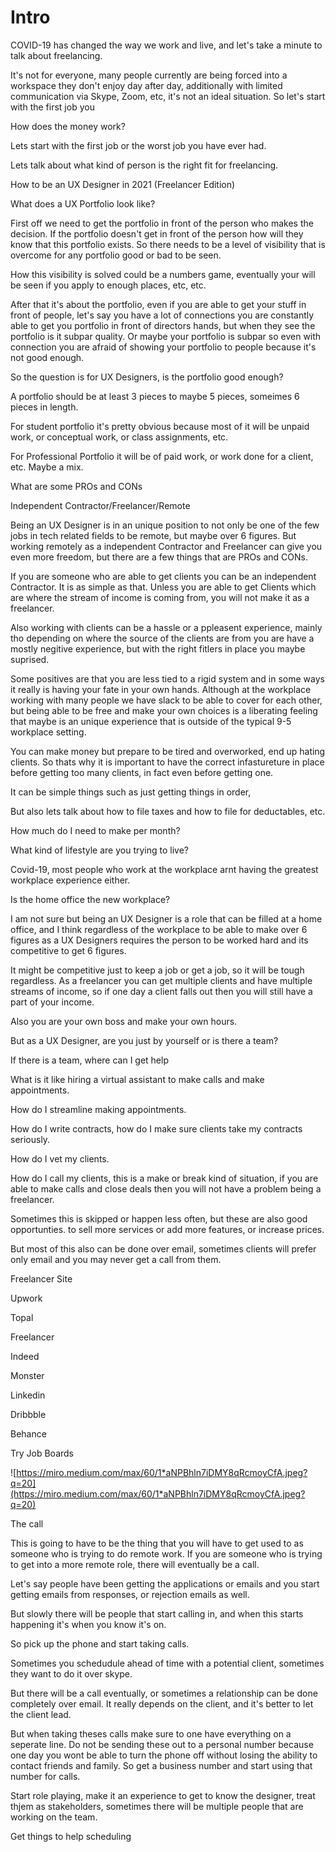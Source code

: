 # Intro

COVID-19 has changed the way we work and live, and let's take a minute to talk about freelancing.

It's not for everyone, many people currently are being forced into a workspace they don't enjoy day after day, additionally with limited communication via Skype, Zoom, etc, it's not an ideal situation. So let's start with the first job you

How does the money work?

Lets start with the first job or the worst job you have ever had.

Lets talk about what kind of person is the right fit for freelancing.

How to be an UX Designer in 2021 (Freelancer Edition)

What does a UX Portfolio look like?

First off we need to get the portfolio in front of the person who makes the decision. If the portfolio doesn't get in front of the person how will they know that this portfolio exists. So there needs to be a level of visibility that is overcome  for any portfolio good or bad to be seen. 

How this visibility is solved could be a numbers game, eventually your will be seen if you apply to enough places, etc, etc.

After that it's about the portfolio, even if you are able to get your stuff in front of people, let's say you have a lot of connections you are constantly able to get you portfolio in front of directors hands, but when they see the portfolio is it subpar quality. Or maybe your portfolio is subpar so even with connection you are afraid of showing your portfolio to people because it's not good enough.

So the question is for UX Designers, is the portfolio good enough? 

A portfolio should be at least 3 pieces to maybe 5 pieces, someimes 6 pieces in length. 

For student portfolio it's pretty obvious because most of it will be unpaid work, or conceptual work, or class assignments, etc.

For Professional Portfolio it will be of paid work, or work done for a client, etc. Maybe a mix.

What are some PROs and CONs 

Independent Contractor/Freelancer/Remote 

Being an UX Designer is in an unique position to not only be one of the few jobs in tech related fields to be remote, but maybe over 6 figures. But working remotely as a independent Contractor and Freelancer can give you even more freedom, but there are a few things that are PROs and CONs.

If you are someone who are able to get clients you can be an independent Contractor. It is as simple as that. Unless you are able to get Clients which are where the stream of income is coming from, you will not make it as a freelancer.

Also working with clients can be a hassle or a ppleasent experience, mainly tho depending on where the source of the clients are from you are have a mostly negitive experience, but with the right fitlers in place you maybe suprised.

Some positives are that you are less tied to a rigid system and in some ways it really is having your fate in your own hands. Although at the workplace working with many people we have slack to be able to cover for each other, but being able to be free and make your own choices is a liberating feeling that maybe is an unique experience that is outside of the typical 9-5 workplace setting.

You can make money but prepare to be tired and overworked, end up hating clients. So thats why it is important to have the correct infastureture in place before getting too many clients, in fact even before getting one.

It can be simple things such as just getting things in order,

But also lets talk about how to file taxes and how to file for deductables, etc.

How much do I need to make per month?

What kind of lifestyle are you trying to live?

Covid-19, most people who work at the workplace arnt having the greatest workplace experience either. 

Is the home office the new workplace?

I am not sure but being an UX Designer is a role that can be filled at a home office, and I think regardless of the workplace to be able to make over 6 figures as a UX Designers requires the person to be worked hard and its competitive to get 6 figures.

It might be competitive just to keep a job or get a job, so it will be tough regardless. As a freelancer you can get multiple clients and have multiple streams of income, so if one day a client falls out then you will still have a part of your income.

Also you are your own boss and make your own hours.

But as a UX Designer, are you just by yourself or is there a team?

If there is a team, where can I get help

What is it like hiring a virtual assistant to make calls and make appointments.

How do I streamline making appointments.

How do I write contracts, how do I make sure clients take my contracts seriously.

How do I vet my clients.

How do I call my clients, this is a make or break kind of situation, if you are able to make calls and close deals then you will not have a problem being a freelancer. 

Sometimes this is skipped or happen less often, but these are also good opportunties. to sell more services or add more features, or increase prices.

But most of this also can be done over email, sometimes clients will prefer only email and you may never get a call from them.

Freelancer Site 

Upwork

Topal

Freelancer

Indeed 

Monster

Linkedin

Dribbble

Behance

Try Job Boards

![https://miro.medium.com/max/60/1*aNPBhln7iDMY8qRcmoyCfA.jpeg?q=20](https://miro.medium.com/max/60/1*aNPBhln7iDMY8qRcmoyCfA.jpeg?q=20)

The call 

This is going to have to be the thing that you will have to get used to as someone who is trying to do remote work. If you are someone who is trying to get into a more remote role, there will eventually be a call.

Let's say people have been getting the applications or emails and you start getting emails from responses, or rejection emails as well.

But slowly there will be people that start calling in, and when this starts happening it's when you know it's on.

So pick up the phone and start taking calls.

Sometimes you schedudule ahead of time with a potential client, sometimes they want to do it over skype.

But there will be a call eventually, or sometimes a relationship can be done completely over email. It really depends on the client, and it's better to let the client lead.

But when taking theses calls make sure to one have everything on a seperate line. Do not be sending these out to a personal number because one day you wont be able to turn the phone off without losing the ability to contact friends and family. So get a business number and start using that number for calls.

Start role playing, make it an experience to get to know the designer, treat thjem as stakeholders, sometimes there will be multiple people that are working on the team.

Get things to help scheduling